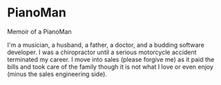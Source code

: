 # PianoMan
Memoir of a PianoMan

I'm a musician, a husband, a father, a doctor, and a budding software developer. I was a chiropractor until a serious motorcycle accident terminated my career. I move into sales (please forgive me) as it paid the bills and took care of the family though it is not what I love or even enjoy (minus the sales engineering side).
